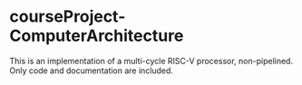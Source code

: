 # courseProject-ComputerArchitecture
This is an implementation of a multi-cycle RISC-V processor, non-pipelined. Only code and documentation are included. 

